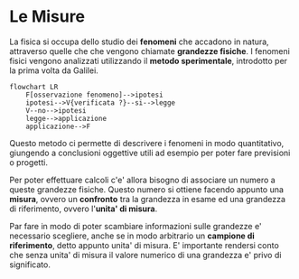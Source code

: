 # Le Misure  

La fisica si occupa dello studio dei **fenomeni** che accadono in natura, attraverso quelle che che vengono chiamate **grandezze fisiche**. I fenomeni fisici vengono analizzati utilizzando il **metodo sperimentale**, introdotto per la prima volta da Galilei.    

```mermaid
flowchart LR
    F[osservazione fenomeno]-->ipotesi
    ipotesi-->V{verificata ?}--si-->legge
    V--no-->ipotesi
    legge-->applicazione
    applicazione-->F
```

Questo metodo ci permette di descrivere i fenomeni in modo quantitativo, giungendo a conclusioni oggettive utili ad esempio per poter fare previsioni o progetti.  

Per poter effettuare calcoli c'e' allora bisogno di associare un numero a queste grandezze fisiche. Questo numero si ottiene facendo appunto una **misura**, ovvero un **confronto** tra la grandezza in esame ed una grandezza di riferimento, ovvero l'**unita' di misura**.  

Par fare in modo di poter scambiare informazioni sulle grandezze e' necessario scegliere, anche se in modo arbitrario un **campione di riferimento**, detto appunto unita' di misura. E' importante rendersi conto che senza unita' di misura il valore numerico di una grandezza e' privo di significato. 